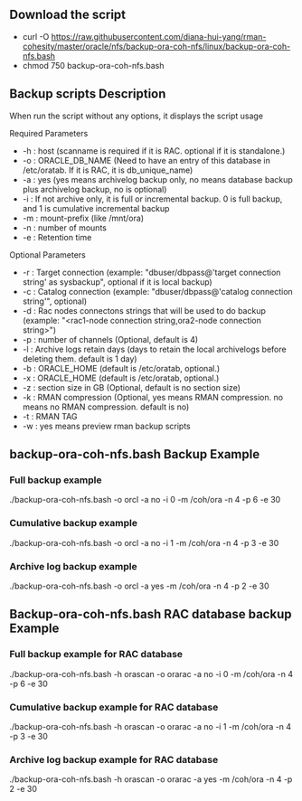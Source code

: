 ## Download the script

- curl -O https://raw.githubusercontent.com/diana-hui-yang/rman-cohesity/master/oracle/nfs/backup-ora-coh-nfs/linux/backup-ora-coh-nfs.bash
- chmod 750 backup-ora-coh-nfs.bash

## Backup scripts Description
When run the script without any options, it displays the script usage

 Required Parameters
- -h : host (scanname is required if it is RAC. optional if it is standalone.)
- -o : ORACLE_DB_NAME (Need to have an entry of this database in /etc/oratab. If it is RAC, it is db_unique_name)
- -a : yes (yes means archivelog backup only, no means database backup plus archivelog backup, no is optional)
- -i : If not archive only, it is full or incremental backup. 0 is full backup, and 1 is cumulative incremental backup
- -m : mount-prefix (like /mnt/ora)
- -n : number of mounts
- -e : Retention time

 Optional Parameters
- -r : Target connection (example: "dbuser/dbpass@'target connection string' as sysbackup", optional if it is local backup)
- -c : Catalog connection (example: "dbuser/dbpass@'catalog connection string'", optional)
- -d : Rac nodes connectons strings that will be used to do backup (example: "<rac1-node connection string,ora2-node connection string>")
- -p : number of channels (Optional, default is 4)
- -l : Archive logs retain days (days to retain the local archivelogs before deleting them. default is 1 day)
- -b : ORACLE_HOME (default is /etc/oratab, optional.)
- -x : ORACLE_HOME (default is /etc/oratab, optional.)
- -z : section size in GB (Optional, default is no section size)
- -k : RMAN compression (Optional, yes means RMAN compression. no means no RMAN compression. default is no)
- -t : RMAN TAG
- -w : yes means preview rman backup scripts

## backup-ora-coh-nfs.bash Backup Example
### Full backup example
./backup-ora-coh-nfs.bash -o orcl -a no -i 0 -m /coh/ora -n 4 -p 6 -e 30
### Cumulative backup example
./backup-ora-coh-nfs.bash -o orcl -a no -i 1 -m /coh/ora -n 4 -p 3 -e 30
### Archive log backup example
./backup-ora-coh-nfs.bash -o orcl -a yes -m /coh/ora -n 4 -p 2 -e 30

## Backup-ora-coh-nfs.bash RAC database backup Example
### Full backup example for RAC database
./backup-ora-coh-nfs.bash -h orascan -o orarac -a no -i 0 -m /coh/ora -n 4 -p 6 -e 30
### Cumulative backup example for RAC database
./backup-ora-coh-nfs.bash  -h orascan -o orarac -a no -i 1 -m /coh/ora -n 4 -p 3 -e 30
### Archive log backup example for RAC database
./backup-ora-coh-nfs.bash  -h orascan -o orarac -a yes -m /coh/ora -n 4 -p 2 -e 30


